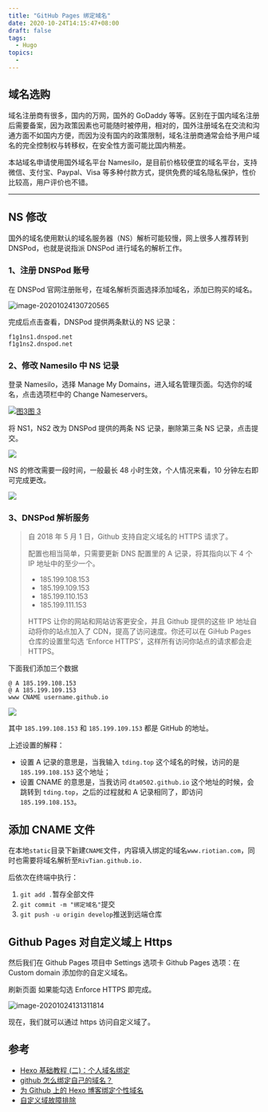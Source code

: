 ```yaml
---
title: "GitHub Pages 绑定域名"
date: 2020-10-24T14:15:47+08:00
draft: false
tags:
  - Hugo
topics:
  - 
---
```


## 域名选购

域名注册商有很多，国内的万网，国外的 GoDaddy 等等。区别在于国内域名注册后需要备案，因为政策因素也可能随时被停用，相对的，国外注册域名在交流和沟通方面不如国内方便，而因为没有国内的政策限制，域名注册商通常会给予用户域名的完全控制权与转移权，在安全性方面可能比国内稍差。

本站域名申请使用国外域名平台 Namesilo，是目前价格较便宜的域名平台，支持微信、支付宝、Paypal、Visa 等多种付款方式，提供免费的域名隐私保护，性价比较高，用户评价也不错。

---

## NS 修改

国外的域名使用默认的域名服务器（NS）解析可能较慢，网上很多人推荐转到 DNSPod，也就是说指派 DNSPod 进行域名的解析工作。

### 1、注册 DNSPod 账号

在 DNSPod 官网注册账号，在域名解析页面选择添加域名，添加已购买的域名。

![image-20201024130720565](https://cdn.jsdelivr.net/gh/Kanna-jiahe/blogimage/img/20201024130722.png)

完成后点击查看，DNSPod 提供两条默认的 NS 记录：

```
f1g1ns1.dnspod.net
f1g1ns2.dnspod.net
```

### 2、修改 Namesilo 中 NS 记录

登录 Namesilo，选择 Manage My Domains，进入域名管理页面。勾选你的域名，点击选项栏中的 Change Nameservers。

[![图3](https://tding.top/archives/b48e2719/3.png)图 3](https://tding.top/archives/b48e2719/3.png)

将 NS1，NS2 改为 DNSPod 提供的两条 NS 记录，删除第三条 NS 记录，点击提交。

![](https://cdn.jsdelivr.net/gh/Kanna-jiahe/blogimage/img/20201024131029.png)

NS 的修改需要一段时间，一般最长 48 小时生效，个人情况来看，10 分钟左右即可完成更改。

![](https://cdn.jsdelivr.net/gh/Kanna-jiahe/blogimage/img/20201024131129.png)

### 3、DNSPod 解析服务

> 自 2018 年 5 月 1 日，Github 支持自定义域名的 HTTPS 请求了。
>
> 配置也相当简单，只需要更新 DNS 配置里的 A 记录，将其指向以下 4 个 IP 地址中的至少一个。
>
> - 185.199.108.153
> - 185.199.109.153
> - 185.199.110.153
> - 185.199.111.153
>
> HTTPS 让你的网站和网站访客更安全，并且 Github 提供的这些 IP 地址自动将你的站点加入了 CDN，提高了访问速度。你还可以在 GiHub Pages 仓库的设置里勾选 ‘Enforce HTTPS’，这样所有访问你站点的请求都会走 HTTPS。

下面我们添加三个数据

```
@ A 185.199.108.153
@ A 185.199.109.153
www CNAME username.github.io
```

![](https://cdn.jsdelivr.net/gh/Kanna-jiahe/blogimage/img/20201024131207.png)

其中 `185.199.108.153` 和 `185.199.109.153` 都是 GitHub 的地址。

上述设置的解释：

- 设置 A 记录的意思是，当我输入 `tding.top` 这个域名的时候，访问的是 `185.199.108.153` 这个地址；
- 设置 CNAME 的意思是，当我访问 `dta0502.github.io` 这个地址的时候，会跳转到 `tding.top`，之后的过程就和 A 记录相同了，即访问 `185.199.108.153`。

## 添加 CNAME 文件

在本地`static`目录下新建`CNAME`文件，内容填入绑定的域名`www.riotian.com`，同时也需要将域名解析至`RivTian.github.io.`

后依次在终端中执行：

1. `git add .`暂存全部文件
2. `git commit -m "绑定域名"`提交
3. `git push -u origin develop`推送到远端仓库

## Github Pages 对自定义域上 Https

然后我们在 Github Pages 项目中 Settings 选项卡 Github Pages 选项：在 Custom domain 添加你的自定义域名。

刷新页面 如果能勾选 Enforce HTTPS 即完成。

![image-20201024131311814](https://cdn.jsdelivr.net/gh/Kanna-jiahe/blogimage/img/20201024131314.png)

现在，我们就可以通过 https 访问自定义域了。

## 参考

- [Hexo 基础教程 (二)：个人域名绑定](https://indexmoon.com/articles/1318032967/)
- [github 怎么绑定自己的域名？](https://www.zhihu.com/question/31377141/answer/103056861)
- [为 Github 上的 Hexo 博客绑定个性域名](http://cps.ninja/2016/10/09/customize-your-blog-domain/)
- [自定义域故障排除](https://help.github.com/cn/articles/troubleshooting-custom-domains)